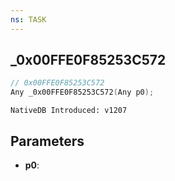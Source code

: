 ```yaml
---
ns: TASK
---
```

## _0x00FFE0F85253C572

```c
// 0x00FFE0F85253C572
Any _0x00FFE0F85253C572(Any p0);
```

```
NativeDB Introduced: v1207
```

## Parameters
* **p0**:
